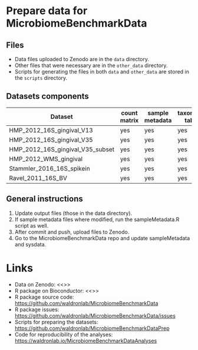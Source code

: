 
# Prepare data for MicrobiomeBenchmarkData

## Files

+ Data files uploaded to Zenodo are in the `data` directory.
+ Other files that were necessary are in the `other_data` directory.
+ Scripts for generating the files in both `data` and `other_data` are stored in the `scripts` directory.

## Datasets components

| Dataset | count matrix | sample metadata | taxonomy table | taxa annotations | phylogenetic tree |
| ------- | ------------ | --------------- | -------------- | ---------------- | ----------------- |
| HMP_2012_16S_gingival_V13 | yes | yes | yes | yes | yes |
| HMP_2012_16S_gingival_V35 | yes | yes | yes | yes | yes |
| HMP_2012_16S_gingival_V35_subset | yes | yes | yes | yes | yes |
| HMP_2012_WMS_gingival | yes | yes | yes | yes | yes |
| Stammler_2016_16S_spikein | yes | yes | yes | | |
| Ravel_2011_16S_BV | yes | yes | yes | yes | |

## General instructions

1. Update output files (those in the data directory).
2. If sample metadata files where modified, run the sampleMetadata.R script as
well.
3. After commit and push, upload files to Zenodo.
4. Go to the MicrobiomeBenchmarkData repo and update sampleMetadata and sysdata.



# Links

+ Data on Zenodo: <<<Insert DOI here when created>>>
+ R package on Bioconductor: <<<Insert link here when created>>>
+ R package source code: https://github.com/waldronlab/MicrobiomeBenchmarkData
+ R package issues: https://github.com/waldronlab/MicrobiomeBenchmarkData/issues
+ Scripts for preparing the datasets: https://github.com/waldronlab/MicrobiomeBenchmarkDataPrep
+ Code for reproducibility of the analyses: https://waldronlab.io/MicrobiomeBenchmarkDataAnalyses
